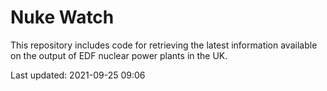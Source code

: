 # Nuke Watch

This repository includes code for retrieving the latest information available on the output of EDF nuclear power plants in the UK.

Last updated: 2021-09-25 09:06